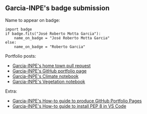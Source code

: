 
## Garcia-INPE's badge submission

Name to appear on badge: 

```
import badge
if badge.fits("José Roberto Motta Garcia"):
    name_on_badge = "José Roberto Motta Garcia"
else:
    name_on_badge = "Roberto Garcia"
```

Portfolio posts:

* [Garcia-INPE's home town pull request](https://github.com/cu-esiil-edu/hometowns/pull/11)
* [Garcia-INPE's GitHub portfolio page](https://Garcia-INPE.github.io/)
* [Garcia-INPE's Climate notebook](https://Garcia-INPE.github.io/assets/notebooks/Reproducible_Science_From_Theory_To_Practice.html)
* [Garcia-INPE's Vegetation notebook](https://Garcia-INPE.github.io/notebooks/02-vegetation.html)

Extra:

* [Garcia-INPE's How-to guide to produce GitHub Portfolio Pages](https://github.com/Garcia-INPE/Tutorials/blob/main/Tut-GitHubPages.md)
* [Garcia-INPE's How-to guide to install PEP 8 in VS Code](https://github.com/Garcia-INPE/Tutorials/blob/main/Tut-PEP8_in_VSCode.md)
